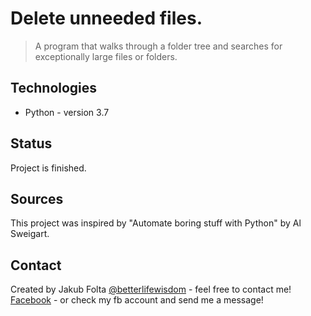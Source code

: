 # Delete unneeded files.
> A program that walks through a folder tree and searches for exceptionally large files or folders.

## Technologies
* Python - version 3.7

## Status
Project is finished.

## Sources
This project was inspired by "Automate boring stuff with Python" by Al Sweigart.

## Contact
Created by Jakub Folta [@betterlifewisdom](https://www.betterlifewisdom.com/) - feel free to contact me!<br/>
[Facebook](https://www.facebook.com/jakub.folta.58) - or check my fb account and send me a message!
